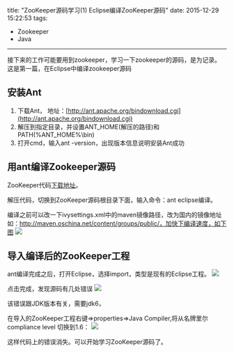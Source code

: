 title: "ZooKeeper源码学习(1) Eclipse编译ZooKeeper源码"
date: 2015-12-29 15:22:53
tags:
- Zookeeper
- Java
---

接下来的工作可能要用到zookeeper，学习一下zookeeper的源码，是为记录。
这是第一篇，在Eclipse中编译zookeeper源码
<!--more-->
## 安装Ant

1. 下载Ant， 地址：[http://ant.apache.org/bindownload.cgi](http://ant.apache.org/bindownload.cgi)
2. 解压到指定目录，并设置ANT_HOME(解压的路径)和PATH(%ANT_HOME%\bin)
3. 打开cmd，输入ant -version，出现版本信息说明安装Ant成功

## 用ant编译Zookeeper源码

ZooKeeper代码[下载地址](https://github.com/apache/zookeeper)。

解压代码，切换到ZooKeeper源码根目录下面，输入命令：ant eclipse编译。

编译之前可以改一下ivysettings.xml中的maven镜像路径，改为国内的镜像地址如：http://maven.oschina.net/content/groups/public/，加快下编译速度，如下图
![](/image/zookeeper1/1.jpg)

## 导入编译后的ZooKeeper工程

ant编译完成之后，打开Eclipse，选择import，类型是现有的Eclipse工程。
![](/image/zookeeper1/2.png)

点击完成，发现源码有几处错误
![](/image/zookeeper1/3.jpg)

该错误跟JDK版本有关，需要jdk6，

在导入的ZooKeeper工程右键=>properties=>Java Compiler,将从名牌里尔 compliance level 切换到1.6：
![](/image/zookeeper1/4.jpg)

这样代码上的错误消失。可以开始学习ZooKeeper源码了。